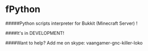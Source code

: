 # fPython
#####Python scripts interpreter  for Bukkit (Minecraft Server) !


####It's in DEVELOPMENT!


####Want to help?
Add me on skype: vaangamer-gnc-killer-loko
